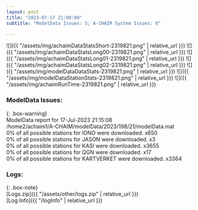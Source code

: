 ```yaml
---
layout: post
title: "2023-07-17 21:00:00"
subtitle: "ModelData Issues: 5; A-CHAIM System Issues: 0"

---
```


![]({{ "/assets/img/achaimDataStatsShort-2319821.png" | relative_url }})
![]({{ "/assets/img/achaimDataStatsLong00-2319821.png" | relative_url }})
![]({{ "/assets/img/achaimDataStatsLong01-2319821.png" | relative_url }})
![]({{ "/assets/img/achaimDataStatsLong02-2319821.png" | relative_url }})
![]({{ "/assets/img/modelDataDataStats-2319821.png" | relative_url }})
![]({{ "/assets/img/modelDataStationStats-2319821.png" | relative_url }})
![]({{ "/assets/img/achaimRunTime-2319821.png" | relative_url }})


### ModelData Issues:  
  
{: .box-warning}  
 ModelData report for 17-Jul-2023 21:15:08   
 /home2/achaim1/A-CHAIM/modelData/2023/198/21/modelData.mat   
 0% of all possible stations for IONO were downloaded. x650   
 0% of all possible stations for JASON were downloaded. x3   
 0% of all possible stations for KASI were downloaded. x3655   
 0% of all possible stations for QGN were downloaded. x17   
 0% of all possible stations for KARTVERKET were downloaded. x3364   
  


### Logs:  
  
{: .box-note}  
[Logs.zip]({{ "/assets/other/logs.zip" | relative_url }})  
[Log Info]({{ "/logInfo" | relative_url }})  
